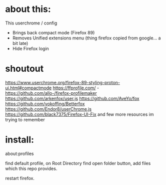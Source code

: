 # about this:
This userchrome / config
* Brings back compact mode (Firefox 89)
* Removes Unified extensions menu (thing firefox copied from google... a bit late)
* Hide Firefox login

# shoutout
https://www.userchrome.org/firefox-89-styling-proton-ui.html#compactmode
https://ffprofile.com/ - https://github.com/allo-/firefox-profilemaker
https://github.com/arkenfox/user.js
https://github.com/AveYo/fox
https://github.com/yokoffing/Betterfox
https://github.com/Endor8/userChrome.js
https://github.com/black7375/Firefox-UI-Fix
and few more resources im trying to remember

# install:
about:profiles

find default profile, on Root Directory	find open folder button, add files which this repo provides.

restart firefox.
